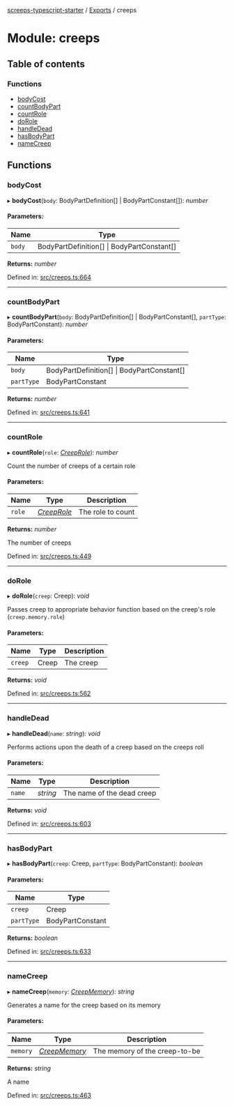 [screeps-typescript-starter](../README.md) / [Exports](../modules.md) / creeps

# Module: creeps

## Table of contents

### Functions

- [bodyCost](creeps.md#bodycost)
- [countBodyPart](creeps.md#countbodypart)
- [countRole](creeps.md#countrole)
- [doRole](creeps.md#dorole)
- [handleDead](creeps.md#handledead)
- [hasBodyPart](creeps.md#hasbodypart)
- [nameCreep](creeps.md#namecreep)

## Functions

### bodyCost

▸ **bodyCost**(`body`: BodyPartDefinition[] \| BodyPartConstant[]): *number*

#### Parameters:

Name | Type |
------ | ------ |
`body` | BodyPartDefinition[] \| BodyPartConstant[] |

**Returns:** *number*

Defined in: [src/creeps.ts:664](https://github.com/Baelyk/screeps/blob/9bfed96/src/creeps.ts#L664)

___

### countBodyPart

▸ **countBodyPart**(`body`: BodyPartDefinition[] \| BodyPartConstant[], `partType`: BodyPartConstant): *number*

#### Parameters:

Name | Type |
------ | ------ |
`body` | BodyPartDefinition[] \| BodyPartConstant[] |
`partType` | BodyPartConstant |

**Returns:** *number*

Defined in: [src/creeps.ts:641](https://github.com/Baelyk/screeps/blob/9bfed96/src/creeps.ts#L641)

___

### countRole

▸ **countRole**(`role`: [*CreepRole*](../enums/types.creeprole.md)): *number*

Count the number of creeps of a certain role

#### Parameters:

Name | Type | Description |
------ | ------ | ------ |
`role` | [*CreepRole*](../enums/types.creeprole.md) | The role to count   |

**Returns:** *number*

The number of creeps

Defined in: [src/creeps.ts:449](https://github.com/Baelyk/screeps/blob/9bfed96/src/creeps.ts#L449)

___

### doRole

▸ **doRole**(`creep`: Creep): *void*

Passes creep to appropriate behavior function based on the creep's role
(`creep.memory.role`)

#### Parameters:

Name | Type | Description |
------ | ------ | ------ |
`creep` | Creep | The creep    |

**Returns:** *void*

Defined in: [src/creeps.ts:562](https://github.com/Baelyk/screeps/blob/9bfed96/src/creeps.ts#L562)

___

### handleDead

▸ **handleDead**(`name`: *string*): *void*

Performs actions upon the death of a creep based on the creeps roll

#### Parameters:

Name | Type | Description |
------ | ------ | ------ |
`name` | *string* | The name of the dead creep    |

**Returns:** *void*

Defined in: [src/creeps.ts:603](https://github.com/Baelyk/screeps/blob/9bfed96/src/creeps.ts#L603)

___

### hasBodyPart

▸ **hasBodyPart**(`creep`: Creep, `partType`: BodyPartConstant): *boolean*

#### Parameters:

Name | Type |
------ | ------ |
`creep` | Creep |
`partType` | BodyPartConstant |

**Returns:** *boolean*

Defined in: [src/creeps.ts:633](https://github.com/Baelyk/screeps/blob/9bfed96/src/creeps.ts#L633)

___

### nameCreep

▸ **nameCreep**(`memory`: [*CreepMemory*](../interfaces/types.creepmemory.md)): *string*

Generates a name for the creep based on its memory

#### Parameters:

Name | Type | Description |
------ | ------ | ------ |
`memory` | [*CreepMemory*](../interfaces/types.creepmemory.md) | The memory of the creep-to-be   |

**Returns:** *string*

A name

Defined in: [src/creeps.ts:463](https://github.com/Baelyk/screeps/blob/9bfed96/src/creeps.ts#L463)
